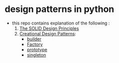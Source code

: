 # design patterns in python
- this repo contains explanation of the following :
    1. [The SOLID Design Principles](./01%20-%20The%20SOLID%20Design%20Principles)
    2. [Creational Design Patterns](./02%20-%20Creational%20Design%20Patterns):
        * [builder](./02%20-%20Creational%20Design%20Patterns/1%20-%20builder)
        * [Factory](./02%20-%20Creational%20Design%20Patterns/2%20-%20Factory)
        * [prototype](./02%20-%20Creational%20Design%20Patterns/3%20-%20prototype)
        * [singleton](./02%20-%20Creational%20Design%20Patterns/4%20-%20singleton)